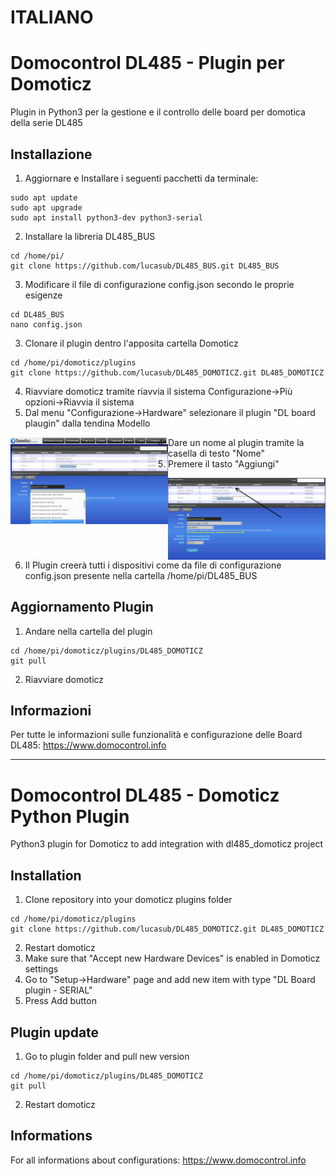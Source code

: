 # ITALIANO

# Domocontrol DL485 - Plugin per Domoticz
Plugin in Python3 per la gestione e il controllo delle board per domotica della serie DL485

## Installazione 

1. Aggiornare e Installare i seguenti pacchetti da terminale:
```
sudo apt update
sudo apt upgrade
sudo apt install python3-dev python3-serial
```

2. Installare la libreria DL485_BUS
```
cd /home/pi/
git clone https://github.com/lucasub/DL485_BUS.git DL485_BUS
```

3. Modificare il file di configurazione config.json secondo le proprie esigenze
```
cd DL485_BUS
nano config.json
```

3. Clonare il plugin dentro l'apposita cartella Domoticz
```
cd /home/pi/domoticz/plugins
git clone https://github.com/lucasub/DL485_DOMOTICZ.git DL485_DOMOTICZ
```
4. Riavviare domoticz tramite riavvia il sistema Configurazione->Più opzioni->Riavvia il sistema
5. Dal menu "Configurazione->Hardware" selezionare il plugin "DL board plaugin" dalla tendina Modello
<img src="document/image/DL485_DOMOTICZ_A.png" width="50%" style="float:left;" />

4. Dare un nome al plugin tramite la casella di testo "Nome"
5. Premere il tasto "Aggiungi"
<img src="document/image/DL485_DOMOTICZ_B.png" width="50%" style="float:left;" />

6. Il Plugin creerà tutti i dispositivi come da file di configurazione config.json presente nella cartella /home/pi/DL485_BUS

## Aggiornamento Plugin

1. Andare nella cartella del plugin
```
cd /home/pi/domoticz/plugins/DL485_DOMOTICZ
git pull
```
2. Riavviare domoticz

## Informazioni

Per tutte le informazioni sulle funzionalità e configurazione delle Board DL485: https://www.domocontrol.info

---

# Domocontrol DL485 - Domoticz Python Plugin
Python3 plugin for Domoticz to add integration with dl485_domoticz project

## Installation

1. Clone repository into your domoticz plugins folder
```
cd /home/pi/domoticz/plugins
git clone https://github.com/lucasub/DL485_DOMOTICZ.git DL485_DOMOTICZ
```
2. Restart domoticz
3. Make sure that "Accept new Hardware Devices" is enabled in Domoticz settings
4. Go to "Setup->Hardware" page and add new item with type "DL Board plugin - SERIAL"
5. Press Add button

## Plugin update

1. Go to plugin folder and pull new version
```
cd /home/pi/domoticz/plugins/DL485_DOMOTICZ
git pull
```
2. Restart domoticz

## Informations

For all informations about configurations: https://www.domocontrol.info
